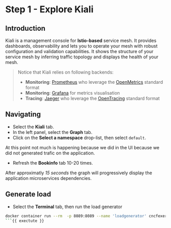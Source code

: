 # Step 1 - Explore Kiali

## Introduction

Kiali is a management console for **Istio-based** service mesh.
It provides dashboards, observability and lets you to operate your mesh with robust configuration and validation capabilities.
It shows the structure of your service mesh by inferring traffic topology and displays the health of your mesh.

> Notice that Kiali relies on following backends:
> * **Monitoring**: [Prometheus](https://prometheus.io) who leverage the [OpenMetrics](https://openmetrics.io) standard format
> * **Monitoring**: [Grafana](https://grafana.com) for metrics visualisation
> * **Tracing**: [Jaeger](https://jaegertracing.io) who leverage the [OpenTracing](https://opentracing.io) standard format

## Navigating

* Select the **Kiali** tab.
* In the left panel, select the **Graph** tab.
* Click on the **Select a namespace** drop-list, then select `default`.

At this point not much is happening because we did in the UI because we did not generated trafic on the application.

* Refresh the **Bookinfo** tab 10-20 times.

After approximatly _15 seconds_ the graph will progressively display the application microservices dependencies.

## Generate load

* Select the **Terminal** tab, then run the load generator

```bash
docker container run --rm  -p 8089:8089 --name 'loadgenerator' cncfexercices/bookinfo-load-test  -d 5 -h http://$(hostname) -u 250 -r 60
```{{ exectute }}